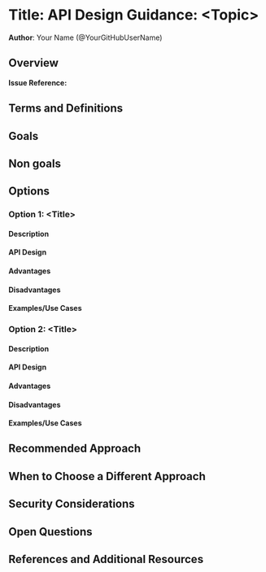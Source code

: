 # Title: API Design Guidance: \<Topic\>

**Author**: Your Name (@YourGitHubUserName)

## Overview

<!--
Provide a brief description of the relevant API covered in this guidance document. Include details such as its purpose, key functionality, any challenges it addresses. Explain why this guidance is needed. Outline the scope (eg. specific components) and areas where this guidance will apply.
-->

**Issue Reference:**

## Terms and Definitions

<!--
List any terms, abbreviations, or definitions used in the document to assist the reader.
-->

## Goals

<!--
Describe goals to define what this guidance will achieve.
-->

## Non goals

<!--
Describe non-goals to identify aspects that this guidance will not address.  If there are things we plan to prescribe in the future, but are out of scope of this guidance, list them here. Provide a brief explanation on why this is a non-goal.
-->

## Options

### Option 1: \<Title\>

#### Description

<!--
Provide a detailed explanation of this approach, including how it works, when it should be applied.
-->

#### API Design

<!--
- Describe applicable REST APIs in detail for this option.
  e.g. API Path and Sample request and response.
- Describe any applicable commands in the CLI.
- Describe Go APIs for any shared components as applicable.
-->

#### Advantages

<!--
- List the key benefits of this approach.
-->

#### Disadvantages

<!--
- List the potential downsides or limitations of this approach.
-->

#### Examples/Use Cases

<!--
- Provide specific examples or scenarios where this approach is effective.
-->

### Option 2: \<Title\>

#### Description

<!--
Provide a detailed explanation of this approach, including how it works, when it should be applied.
-->

#### API Design

<!--
- Describe applicable REST APIs in detail for this option.
  e.g. API Path and Sample request and response.
- Describe any applicable commands in the CLI.
- Describe Go APIs for any shared components as applicable.
-->

#### Advantages

<!--
- List the key benefits of this approach.
-->

#### Disadvantages

<!--
- List the potential downsides or limitations of this approach.
-->

#### Examples/Use Cases

<!--
- Provide specific examples or scenarios where this approach is effective.
-->

## Recommended Approach

<!--
After describing multiple approaches above, recommend the one that should be adopted. Provide reasoning, e.g.:
- How it is more scalable, secure, or efficient than alternatives.
- How it applies to various design scenarios.
-->

## When to Choose a Different Approach

<!-- 
Outline the circumstances where the recommended approach may not apply. Provide guidelines on how to decide when another approach is more suitable. Explain with examples. 
Conversely, if this guidance is to be strictly followed, clearly state the same. 
-->

## Security Considerations

<!--
Describe any changes to the existing security model of Radius or security 
challenges based on this guidance. For each challenge describe the security threat and its mitigation. 

Examples include:
- Authentication 
- Storing secrets and credentials
- Using cryptography

If this guidance has no new challenges or changes to the security model
then describe how existing security features of Radius are applicable.
-->

## Open Questions

<!--
Document in (Q&A format) unresolved questions or areas that require further exploration or discussion. Use the discussion and feedback to answer these with Radius contributors.
-->

## References and Additional Resources

<!--
Provide links to relevant documentation, external articles, or other internal resources that can help readers understand and implement the guidance effectively.
-->